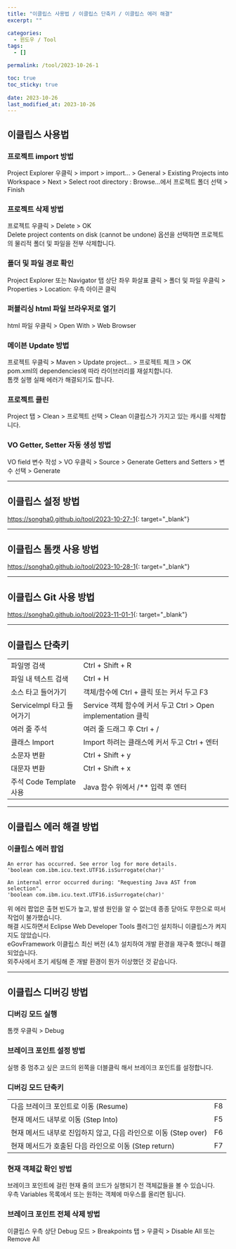 ```yaml
---
title: "이클립스 사용법 / 이클립스 단축키 / 이클립스 에러 해결"
excerpt: ""

categories:
  - 윈도우 / Tool
tags:
  - []

permalink: /tool/2023-10-26-1

toc: true
toc_sticky: true
 
date: 2023-10-26
last_modified_at: 2023-10-26
---
```


## 이클립스 사용법

### 프로젝트 import 방법
Project Explorer 우클릭 > import > import... > General > Existing Projects into Workspace > Next > Select root directory : Browse...에서 프로젝트 폴더 선택 > Finish

### 프로젝트 삭제 방법
프로젝트 우클릭 > Delete > OK  
Delete project contents on disk (cannot be undone) 옵션을 선택하면 프로젝트의 물리적 폴더 및 파일을 전부 삭제합니다.

### 폴더 및 파일 경로 확인
Project Explorer 또는 Navigator 탭 상단 좌우 화살표 클릭 > 폴더 및 파일 우클릭 > Properties > Location: 우측 아이콘 클릭

### 퍼블리싱 html 파일 브라우저로 열기
html 파일 우클릭 > Open With > Web Browser

### 메이븐 Update 방법
프로젝트 우클릭 > Maven > Update project... > 프로젝트 체크 > OK  
pom.xml의 dependencies에 따라 라이브러리를 재설치합니다.  
톰캣 실행 실패 에러가 해결되기도 합니다.

### 프로젝트 클린
Project 탭 > Clean > 프로젝트 선택 > Clean
이클립스가 가지고 있는 캐시를 삭제합니다.

### VO Getter, Setter 자동 생성 방법
VO field 변수 작성 > VO 우클릭 > Source > Generate Getters and Setters > 변수 선택 > Generate

---

## 이클립스 설정 방법
<https://songha0.github.io/tool/2023-10-27-1>{: target="_blank"}

---

## 이클립스 톰캣 사용 방법
<https://songha0.github.io/tool/2023-10-28-1>{: target="_blank"}

---

## 이클립스 Git 사용 방법
<https://songha0.github.io/tool/2023-11-01-1>{: target="_blank"}

---

## 이클립스 단축키

<table>
  <tbody>
    <tr>
      <td>파일명 검색</td>
      <td>Ctrl + Shift + R</td>
    </tr>
    <tr>
      <td>파일 내 텍스트 검색</td>
      <td>Ctrl + H</td>
    </tr>
    <tr>
      <td>소스 타고 들어가기</td>
      <td>객체/함수에 Ctrl + 클릭 또는 커서 두고 F3</td>
    </tr>
    <tr>
      <td>ServiceImpl 타고 들어가기</td>
      <td>Service 객체 함수에 커서 두고 Ctrl > Open implementation 클릭</td>
    </tr>
    <tr>
      <td>여러 줄 주석</td>
      <td>여러 줄 드래그 후 Ctrl + /</td>
    </tr>
    <tr>
      <td>클래스 Import</td>
      <td>Import 하려는 클래스에 커서 두고 Ctrl + 엔터</td>
    </tr>
    <tr>
      <td>소문자 변환</td>
      <td>Ctrl + Shift + y</td>
    </tr>
    <tr>
      <td>대문자 변환</td>
      <td>Ctrl + Shift + x</td>
    </tr>
    <tr>
      <td>주석 Code Template 사용</td>
      <td>Java 함수 위에서 /** 입력 후 엔터</td>
    </tr>
  </tbody>
</table>

---

## 이클립스 에러 해결 방법

### 이클립스 에러 팝업
```
An error has occurred. See error log for more details.
'boolean com.ibm.icu.text.UTF16.isSurrogate(char)'
```
```
An internal error occurred during: "Requesting Java AST from selection".
'boolean com.ibm.icu.text.UTF16.isSurrogate(char)'
```
위 에러 팝업은 출현 빈도가 높고, 발생 원인을 알 수 없는데 종종 닫아도 무한으로 떠서 작업이 불가했습니다.  
해결 시도하면서 Eclipse Web Developer Tools 플러그인 설치하니 이클립스가 켜지지도 않았습니다.  
eGovFramework 이클립스 최신 버전 (4.1) 설치하여 개발 환경을 재구축 했더니 해결되었습니다.  
외주사에서 초기 세팅해 준 개발 환경이 뭔가 이상했던 것 같습니다.

---

## 이클립스 디버깅 방법

### 디버깅 모드 실행
톰캣 우클릭 > Debug

### 브레이크 포인트 설정 방법
실행 중 멈추고 싶은 코드의 왼쪽을 더블클릭 해서 브레이크 포인트를 설정합니다.

### 디버깅 모드 단축키
<table>
<tbody>
  <tr>
    <td>다음 브레이크 포인트로 이동 (Resume)</td>
    <td>F8</td>
  </tr>
  <tr>
    <td>현재 메서드 내부로 이동 (Step Into)</td>
    <td>F5</td>
  </tr>
  <tr>
    <td>현재 메서드 내부로 진입하지 않고, 다음 라인으로 이동 (Step over)</td>
    <td>F6</td>
  </tr>
  <tr>
    <td>현재 메서드가 호출된 다음 라인으로 이동 (Step return)</td>
    <td>F7</td>
  </tr>
</tbody>
</table>

### 현재 객체값 확인 방법
브레이크 포인트에 걸린 현재 줄의 코드가 실행되기 전 객체값들을 볼 수 있습니다.  
우측 Variables 목록에서 또는 원하는 객체에 마우스를 올리면 됩니다.

### 브레이크 포인트 전체 삭제 방법
이클립스 우측 상단 Debug 모드 > Breakpoints 탭 > 우클릭 > Disable All 또는 Remove All
